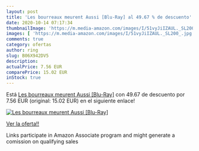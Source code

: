 ```yaml
---
layout: post
title: 'Les bourreaux meurent Aussi [Blu-Ray] al 49.67 % de descuento'
date: 2020-10-14 07:17:34
thumbnailImage: 'https://m.media-amazon.com/images/I/51vyJiIZAUL._SL200_.jpg'
images: [ 'https://m.media-amazon.com/images/I/51vyJiIZAUL._SL200_.jpg' ]
comments: true
category: ofertas
author: ring
slug: B06X942DV5
description:
actualPrice: 7.56 EUR
comparePrice: 15.02 EUR
inStock: true
---
```


Está [Les bourreaux meurent Aussi [Blu-Ray]](https://www.amazon.fr/dp/B06X942DV5/?tag=tolees0d-21) con 49.67 de descuento por 7.56 EUR (original: 15.02 EUR) en el siguiente enlace!

[![Les bourreaux meurent Aussi [Blu-Ray]](https://m.media-amazon.com/images/I/51vyJiIZAUL._SL200_.jpg)](https://www.amazon.fr/dp/B06X942DV5/?tag=tolees0d-21)

[Ver la oferta!!](https://www.amazon.fr/dp/B06X942DV5/?tag=tolees0d-21)

Links participate in Amazon Associate program and might generate a comission on qualifying sales


